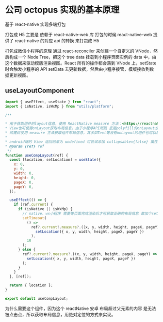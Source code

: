 # 公司 octopus 实现的基本原理

基于 react-native 实现多端打包

打包成 H5 主要是 依赖于 react-native-web 库 打包的时候 react-native-web 提供了 react-native 的对应 api 的转换 来打包成 H5

打包成微信小程序的原理 通过 react-reconciler 来创建一个自定义的 VNode，然后构成一个 Node Tree，把这个 tree data 挂载到小程序页面实例的 data 中，由这个数据来驱动模版渲染视图。React 所有的操作都会落到 VNode 上，setState 时会触发小程序的 API setData 去更新数据，然后由小程序接管，模版接收到数据更新视图。

## useLayoutComponent

```js
import { useEffect, useState } from "react";
import { isNative, isWxMp } from "utils/platform";

/**

* 用于获取组件的layout信息，使用 ReactNative measure 方法：<https://reactnative.cn/docs/direct-manipulation#measurecallback>
* View也可使用onLayout获取布局信息，由于小程序API所限 底层polyfill的onLayout方法使用轮询方式监听View的尺寸变换 对性能有一定影响
* 故建议使用 measure 方法获取组件布局信息，其余如Text等没有onLayout的组件也可以用 measure 获取布局信息
*
* android端的 View 返回结果为 undefined 可尝试添加 collapsable={false} 属性：<https://www.jianshu.com/p/4166649306c4，据调试> 设置 collapsable 应该与设置 onLayout 一样 过度绘制层级也一致
* @param {ref} ref
 */
function useCompLayout(ref) {
  const [location, setLocation] = useState({
    x: 0,
    y: 0,
    width: 0,
    height: 0,
    pageX: 0,
    pageY: 0,
  });

  useEffect(() => {
    if (ref.current) {
      if (isNative || isWxMp) {
        // native、wx小程序 需要等页面完成渲染后才可获取正确的布局信息 故加个setTimeout 调用速度没 onLayout 快
        setTimeout(
          () =>
            ref?.current?.measure?.((x, y, width, height, pageX, pageY) =>
              setLocation({ x, y, width, height, pageX, pageY })
            ),
          10
        );
      } else {
        ref?.current?.measure?.((x, y, width, height, pageX, pageY) =>
          setLocation({ x, y, width, height, pageX, pageY })
        );
      }
    }
  }, [ref]);

  return { location };
}

export default useCompLayout;
```

为什么需要这个组件，因为这个 reactNative 安卓 布局超过父元素的内容 是无法被点击点，所以获取布局信息，用绝对定位的方式来实现。
